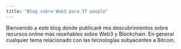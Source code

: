 ```yaml
---
title: "Blog sobre Web3 para IT people"
---
```


Bienvenido a este blog donde publicaré mis descubrimientos sobre recursos online más reseñables sobre Web3 y Blockchain. En general cualquier tema relacionado con las tecnologías subyacentes a Bitcoin.
